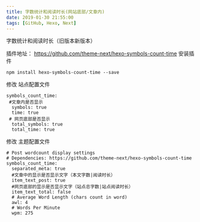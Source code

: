 ```yaml
---
title: 字数统计和阅读时长(网站底部/文章内)
date: 2019-01-30 21:55:00
tags: [GitHub, Hexo, Next]
---
```


字数统计和阅读时长（旧版本新版本）
<!--more-->
插件地址：
https://github.com/theme-next/hexo-symbols-count-time
安装插件

```
npm install hexo-symbols-count-time --save
```

修改 站点配置文件
```
symbols_count_time:
 #文章内是否显示
  symbols: true
  time: true
 # 网页底部是否显示
  total_symbols: true
  total_time: true
```
修改 主题配置文件
```
# Post wordcount display settings
# Dependencies: https://github.com/theme-next/hexo-symbols-count-time
symbols_count_time:
  separated_meta: true
  #文章中的显示是否显示文字（本文字数|阅读时长） 
  item_text_post: true
  #网页底部的显示是否显示文字（站点总字数|站点阅读时长） 
  item_text_total: false
  # Average Word Length (chars count in word)
  awl: 4
  # Words Per Minute
  wpm: 275
```